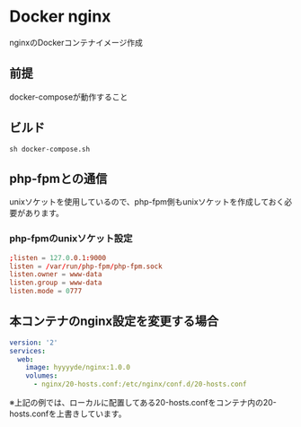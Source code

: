 Docker nginx
===

nginxのDockerコンテナイメージ作成



## 前提

docker-composeが動作すること



## ビルド

```
sh docker-compose.sh
```



## php-fpmとの通信

unixソケットを使用しているので、php-fpm側もunixソケットを作成しておく必要があります。


### php-fpmのunixソケット設定

```www.conf
;listen = 127.0.0.1:9000
listen = /var/run/php-fpm/php-fpm.sock
listen.owner = www-data
listen.group = www-data
listen.mode = 0777
```



## 本コンテナのnginx設定を変更する場合

```docker-compose.yml
version: '2'
services:
  web:
    image: hyyyyde/nginx:1.0.0
    volumes:
      - nginx/20-hosts.conf:/etc/nginx/conf.d/20-hosts.conf
```

※上記の例では、ローカルに配置してある20-hosts.confをコンテナ内の20-hosts.confを上書きしています。
